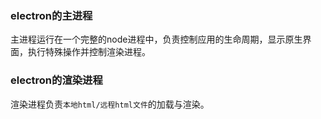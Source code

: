 ### electron的主进程

主进程运行在一个完整的node进程中，负责控制应用的生命周期，显示原生界面，执行特殊操作并控制渲染进程。

### electron的渲染进程

渲染进程负责`本地html/远程html文件`的加载与渲染。